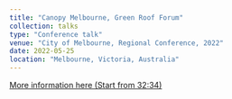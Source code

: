 ```yaml
---
title: "Canopy Melbourne, Green Roof Forum"
collection: talks
type: "Conference talk"
venue: "City of Melbourne, Regional Conference, 2022"
date: 2022-05-25
location: "Melbourne, Victoria, Australia"
---
```


[More information here (Start from 32:34)](https://www.youtube.com/watch?v=jH1Qd79qjvo)
